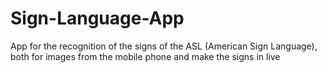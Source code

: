 # Sign-Language-App
App for the recognition of the signs of the ASL (American Sign Language), both for images from the mobile phone and make the signs in live
